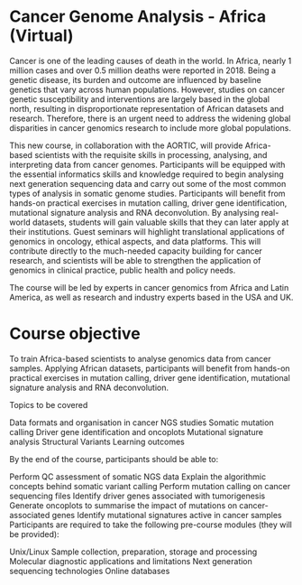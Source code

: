 # Cancer Genome Analysis - Africa (Virtual)

Cancer is one of the leading causes of death in the world. In Africa, nearly 1 million cases and over 0.5 million deaths were reported in 2018. Being a genetic disease, its burden and outcome are influenced by baseline genetics that vary across human populations. However, studies on cancer genetic susceptibility and interventions are largely based in the global north, resulting in disproportionate representation of African datasets and research. Therefore, there is an urgent need to address the widening global disparities in cancer genomics research to include more global populations. 

This new course, in collaboration with the AORTIC, will provide Africa-based scientists with the requisite skills in processing, analysing, and interpreting data from cancer genomes. Participants will be equipped with the essential informatics skills and knowledge required to begin analysing next generation sequencing data and carry out some of the most common types of analysis in somatic genome studies.  Participants will benefit from hands-on practical exercises in mutation calling, driver gene identification, mutational signature analysis and RNA deconvolution. By analysing real-world datasets, students will gain valuable skills that they can later apply at their institutions. Guest seminars will highlight translational applications of genomics in oncology, ethical aspects, and data platforms. This will contribute directly to the much-needed capacity building for cancer research, and scientists will be able to strengthen the application of genomics in clinical practice, public health and policy needs. 

The course will be led by experts in cancer genomics from Africa and Latin America, as well as research and industry experts based in the USA and UK. 

# Course objective

To train Africa-based scientists to analyse genomics data from cancer samples. Applying African datasets, participants will benefit from hands-on practical exercises in mutation calling, driver gene identification, mutational signature analysis and RNA deconvolution.

Topics to be covered

Data formats and organisation in cancer NGS studies
Somatic mutation calling
Driver gene identification and oncoplots
Mutational signature analysis
Structural Variants
Learning outcomes

By the end of the course, participants should be able to:

Perform QC assessment of somatic NGS data
Explain the algorithmic concepts behind somatic variant calling 
Perform mutation calling on cancer sequencing files 
Identify driver genes associated with tumorigenesis
Generate oncoplots to summarise the impact of mutations on cancer-associated genes
Identify mutational signatures active in cancer samples
Participants are required to take the following pre-course modules (they will be provided):

Unix/Linux
Sample collection, preparation, storage and processing
Molecular diagnostic applications and limitations
Next generation sequencing technologies
Online databases
